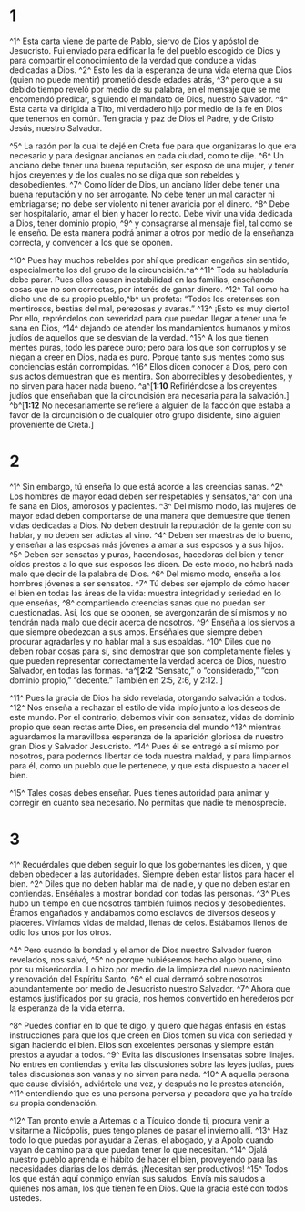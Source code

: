 # 1 
^1^ Esta carta viene de parte de Pablo, siervo de Dios y apóstol de Jesucristo. Fui enviado para edificar la fe del pueblo escogido de Dios y para compartir el conocimiento de la verdad que conduce a vidas dedicadas a Dios. ^2^ Esto les da la esperanza de una vida eterna que Dios (quien no puede mentir) prometió desde edades atrás, ^3^ pero que a su debido tiempo reveló por medio de su palabra, en el mensaje que se me encomendó predicar, siguiendo el mandato de Dios, nuestro Salvador. ^4^ Esta carta va dirigida a Tito, mi verdadero hijo por medio de la fe en Dios que tenemos en común. Ten gracia y paz de Dios el Padre, y de Cristo Jesús, nuestro Salvador. 

^5^ La razón por la cual te dejé en Creta fue para que organizaras lo que era necesario y para designar ancianos en cada ciudad, como te dije. ^6^ Un anciano debe tener una buena reputación, ser esposo de una mujer, y tener hijos creyentes y de los cuales no se diga que son rebeldes y desobedientes. ^7^ Como líder de Dios, un anciano líder debe tener una buena reputación y no ser arrogante. No debe tener un mal carácter ni embriagarse; no debe ser violento ni tener avaricia por el dinero. ^8^ Debe ser hospitalario, amar el bien y hacer lo recto. Debe vivir una vida dedicada a Dios, tener dominio propio, ^9^ y consagrarse al mensaje fiel, tal como se le enseño. De esta manera podrá animar a otros por medio de la enseñanza correcta, y convencer a los que se oponen. 

^10^ Pues hay muchos rebeldes por ahí que predican engaños sin sentido, especialmente los del grupo de la circuncisión.^a^ ^11^ Toda su habladuría debe parar. Pues ellos causan inestabilidad en las familias, enseñando cosas que no son correctas, por interés de ganar dinero. ^12^ Tal como ha dicho uno de su propio pueblo,^b^ un profeta: “Todos los cretenses son mentirosos, bestias del mal, perezosas y avaras.” ^13^ ¡Esto es muy cierto! Por ello, repréndelos con severidad para que puedan llegar a tener una fe sana en Dios, ^14^ dejando de atender los mandamientos humanos y mitos judíos de aquellos que se desvían de la verdad. ^15^ A los que tienen mentes puras, todo les parece puro; pero para los que son corruptos y se niegan a creer en Dios, nada es puro. Porque tanto sus mentes como sus conciencias están corrompidas. ^16^ Ellos dicen conocer a Dios, pero con sus actos demuestran que es mentira. Son aborrecibles y desobedientes, y no sirven para hacer nada bueno.
^a^[**1:10** Refiriéndose a los creyentes judíos que enseñaban que la circuncisión era necesaria para la salvación.] ^b^[**1:12** No necesariamente se refiere a alguien de la facción que estaba a favor de la circuncisión o de cualquier otro grupo disidente, sino alguien proveniente de Creta.] 

# 2 
^1^ Sin embargo, tú enseña lo que está acorde a las creencias sanas. ^2^ Los hombres de mayor edad deben ser respetables y sensatos,^a^ con una fe sana en Dios, amorosos y pacientes. ^3^ Del mismo modo, las mujeres de mayor edad deben comportarse de una manera que demuestre que tienen vidas dedicadas a Dios. No deben destruir la reputación de la gente con su hablar, y no deben ser adictas al vino. ^4^ Deben ser maestras de lo bueno, y enseñar a las esposas más jóvenes a amar a sus esposos y a sus hijos. ^5^ Deben ser sensatas y puras, hacendosas, hacedoras del bien y tener oídos prestos a lo que sus esposos les dicen. De este modo, no habrá nada malo que decir de la palabra de Dios. ^6^ Del mismo modo, enseña a los hombres jóvenes a ser sensatos. ^7^ Tú debes ser ejemplo de cómo hacer el bien en todas las áreas de la vida: muestra integridad y seriedad en lo que enseñas, ^8^ compartiendo creencias sanas que no puedan ser cuestionadas. Así, los que se oponen, se avergonzarán de sí mismos y no tendrán nada malo que decir acerca de nosotros. ^9^ Enseña a los siervos a que siempre obedezcan a sus amos. Enséñales que siempre deben procurar agradarles y no hablar mal a sus espaldas. ^10^ Diles que no deben robar cosas para sí, sino demostrar que son completamente fieles y que pueden representar correctamente la verdad acerca de Dios, nuestro Salvador, en todas las formas. 
^a^[**2:2** “Sensato,” o “considerado,” “con dominio propio,” “decente.” También en 2:5, 2:6, y 2:12. ]

^11^ Pues la gracia de Dios ha sido revelada, otorgando salvación a todos. ^12^ Nos enseña a rechazar el estilo de vida impío junto a los deseos de este mundo. Por el contrario, debemos vivir con sensatez, vidas de dominio propio que sean rectas ante Dios, en presencia del mundo ^13^ mientras aguardamos la maravillosa esperanza de la aparición gloriosa de nuestro gran Dios y Salvador Jesucristo. ^14^ Pues él se entregó a sí mismo por nosotros, para podernos libertar de toda nuestra maldad, y para limpiarnos para él, como un pueblo que le pertenece, y que está dispuesto a hacer el bien. 

^15^ Tales cosas debes enseñar. Pues tienes autoridad para animar y corregir en cuanto sea necesario. No permitas que nadie te menosprecie. 

# 3 
^1^ Recuérdales que deben seguir lo que los gobernantes les dicen, y que deben obedecer a las autoridades. Siempre deben estar listos para hacer el bien. ^2^ Diles que no deben hablar mal de nadie, y que no deben estar en contiendas. Enséñales a mostrar bondad con todas las personas. ^3^ Pues hubo un tiempo en que nosotros también fuimos necios y desobedientes. Éramos engañados y andábamos como esclavos de diversos deseos y placeres. Vivíamos vidas de maldad, llenas de celos. Estábamos llenos de odio los unos por los otros. 

^4^ Pero cuando la bondad y el amor de Dios nuestro Salvador fueron revelados, nos salvó, ^5^ no porque hubiésemos hecho algo bueno, sino por su misericordia. Lo hizo por medio de la limpieza del nuevo nacimiento y renovación del Espíritu Santo, ^6^ el cual derramó sobre nosotros abundantemente por medio de Jesucristo nuestro Salvador. ^7^ Ahora que estamos justificados por su gracia, nos hemos convertido en herederos por la esperanza de la vida eterna. 

^8^ Puedes confiar en lo que te digo, y quiero que hagas énfasis en estas instrucciones para que los que creen en Dios tomen su vida con seriedad y sigan haciendo el bien. Ellos son excelentes personas y siempre están prestos a ayudar a todos. ^9^ Evita las discusiones insensatas sobre linajes. No entres en contiendas y evita las discusiones sobre las leyes judías, pues tales discusiones son vanas y no sirven para nada. ^10^ A aquella persona que cause división, adviértele una vez, y después no le prestes atención, ^11^ entendiendo que es una persona perversa y pecadora que ya ha traído su propia condenación. 

^12^ Tan pronto envíe a Artemas o a Tíquico donde ti, procura venir a visitarme a Nicópolis, pues tengo planes de pasar el invierno allí. ^13^ Haz todo lo que puedas por ayudar a Zenas, el abogado, y a Apolo cuando vayan de camino para que puedan tener lo que necesitan. ^14^ Ojalá nuestro pueblo aprenda el hábito de hacer el bien, proveyendo para las necesidades diarias de los demás. ¡Necesitan ser productivos! ^15^ Todos los que están aquí conmigo envían sus saludos. Envía mis saludos a quienes nos aman, los que tienen fe en Dios. Que la gracia esté con todos ustedes. 